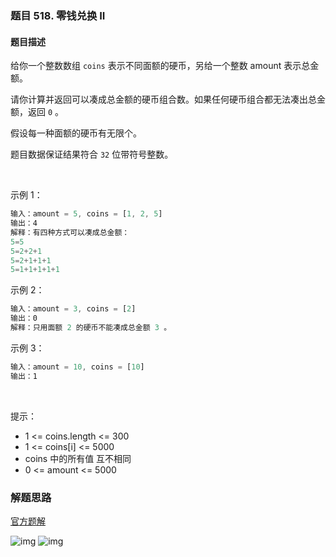 ### 题目 518. 零钱兑换 II
#### 题目描述
给你一个整数数组 `coins` 表示不同面额的硬币，另给一个整数 amount 表示总金额。

请你计算并返回可以凑成总金额的硬币组合数。如果任何硬币组合都无法凑出总金额，返回 `0` 。

假设每一种面额的硬币有无限个。 

题目数据保证结果符合 `32` 位带符号整数。

 

示例 1：

```js
输入：amount = 5, coins = [1, 2, 5]
输出：4
解释：有四种方式可以凑成总金额：
5=5
5=2+2+1
5=2+1+1+1
5=1+1+1+1+1
```
示例 2：

```js
输入：amount = 3, coins = [2]
输出：0
解释：只用面额 2 的硬币不能凑成总金额 3 。
```
示例 3：

```js
输入：amount = 10, coins = [10] 
输出：1
```
 

提示：

- 1 <= coins.length <= 300
- 1 <= coins[i] <= 5000
- coins 中的所有值 互不相同
- 0 <= amount <= 5000

### 解题思路
[官方题解](https://leetcode-cn.com/problems/coin-change-2/solution/ling-qian-dui-huan-ii-by-leetcode-soluti-f7uh/)

![img](518-1.png)
![img](518-2.png)
